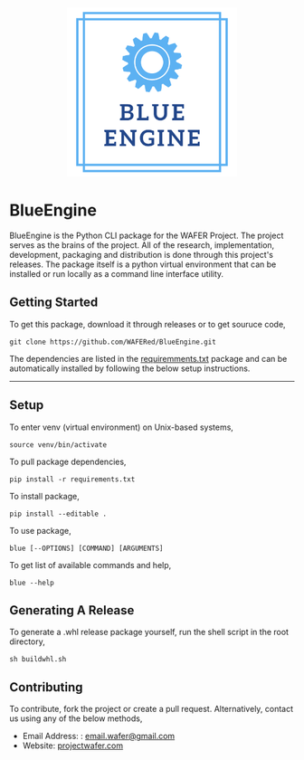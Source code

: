<p align="center">
  <img width="300" height="300" src="https://raw.githubusercontent.com/WAFERed/BlueEngine/main/.resources/BLUEENGINE.png">
</p>

# BlueEngine
BlueEngine is the Python CLI package for the WAFER Project. The project serves as the brains of the project. All of the research, implementation, development, packaging and distribution is done through this project's releases. The package itself is a python virtual environment that can be installed or run locally as a command line interface utility.

## Getting Started
To get this package, download it through releases or to get souruce code,
```console
git clone https://github.com/WAFERed/BlueEngine.git
```
The dependencies are listed in the [requiremments.txt](https://github.com/WAFERed/BlueEngine/blob/main/requirements.txt) package and can be automatically installed by following the below setup instructions.

<hr/>

## Setup
To enter venv (virtual environment) on Unix-based systems,
```console
source venv/bin/activate
```

To pull package dependencies,
```console
pip install -r requirements.txt
```

To install package,
```console
pip install --editable .
```

To use package,
```console
blue [--OPTIONS] [COMMAND] [ARGUMENTS]
```

To get list of available commands and help,
```console
blue --help
```

## Generating A Release
To generate a .whl release package yourself, run the shell script in the root directory,
```console
sh buildwhl.sh
```

## Contributing
To contribute, fork the project or create a pull request. Alternatively, contact us using any of the below methods,
- Email Address: : <a href = "mailto: email.wafer@gmail.com">email.wafer@gmail.com</a>
- Website: [projectwafer.com](https://www.projectwafer.com) 
